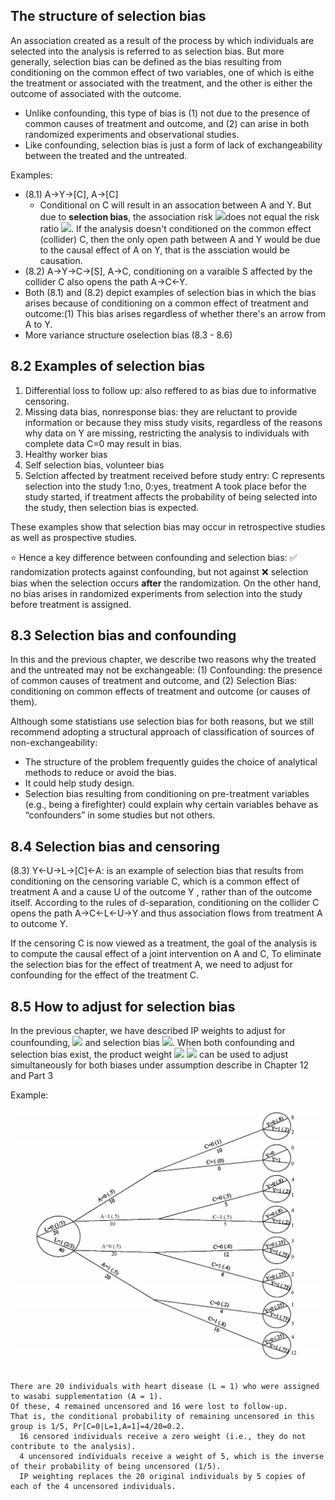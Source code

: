 ## The structure of selection bias
An association created as a result of the process by which individuals are selected into the analysis is referred to as selection bias. But more generally, selection bias can be defined as the bias resulting from conditioning on the common effect of two variables, one of which is eithe the treatment or associated with the treatment, and the other is either the outcome of associated with the outcome. 
- Unlike confounding, this type of bias is (1) not due to the presence of common causes of treatment and outcome, and (2) can arise in both randomized experiments and observational studies. 
- Like confounding, selection bias is just a form of lack of exchangeability between the treated and the untreated. 

Examples:
- (8.1) A->Y->[C], A->[C]
  - Conditional on C will result in an assocation between A and Y. But due to **selection bias**, the association risk <img src="https://render.githubusercontent.com/render/math?math=Pr[Y=1|A=1, C=0]/Pr[Y=1|A=0, C=0]">does not equal the risk ratio <img src="https://render.githubusercontent.com/render/math?math=Pr[Y^{a=1}=1]/Pr[Y^{a=0}=1]">. If the analysis doesn't conditioned on the common effect (collider) C, then the only open path between A and Y would be due to the causal effect of A on Y, that is the assciation would be causation.
- (8.2) A->Y->C->[S], A->C, conditioning on a varaible S affected by the collider C also opens the path A->C<-Y.
- Both (8.1) and (8.2) depict examples of selection bias in which the bias arises because of conditioning on a common effect of treatment and outcome:(1) This bias arises regardless of whether there's an arrow from A to Y.
- More variance structure oselection bias (8.3 - 8.6)

## 8.2 Examples of selection bias
1. Differential loss to follow up: also reffered to as bias due to informative censoring.
2. Missing data bias, nonresponse bias: they are reluctant to provide information or because they miss study visits, regardless of the reasons why data on Y are missing, restricting the analysis to individuals with complete data C=0 may result in bias.
3. Healthy worker bias
4. Self selection bias, volunteer bias
5. Selction affected by treatment received before study entry: C represents selection into the study 1:no, 0:yes, treatment A took place befor the study started, if treatment affects the probability of being selected into the study, then selection bias is expected.

These examples show that selection bias may occur in retrospective studies as well as prospective studies. 

⭐ Hence a key difference between confounding and selection bias: ✅ randomization protects against confounding, but not against ❌ selection bias when the selection occurs **after** the randomization. On the other hand, no bias arises in randomized experiments from selection into the study before treatment is assigned. 

## 8.3 Selection bias and confounding
In this and the previous chapter, we describe two reasons why the treated and the untreated may not be exchangeable: (1) Confounding: the presence of common causes of treatment and outcome, and (2) Selection Bias: conditioning on common effects of treatment and outcome (or causes of them). 

Although some statistians use selection bias for both reasons, but we still recommend adopting a structural approach of classification of sources of non-exchangeability:
- The structure of the problem frequently guides the choice of analytical methods to reduce or avoid the bias.
- It could help study design.
- Selection bias resulting from conditioning on pre-treatment variables (e.g., being a firefighter) could explain why certain variables behave as “confounders” in some studies but not others.

## 8.4 Selection bias and censoring
(8.3) Y<-U->L->[C]<-A: is an example of selection bias that results from conditioning on the censoring variable C, which is a common effect of treatment A and a cause U of the outcome Y , rather than of the outcome itself. According to the rules of d-separation, conditioning on the collider C opens the path A->C<-L<-U->Y and thus association flows from treatment A to outcome Y.

If the censoring C is now viewed as a treatment, the goal of the analysis is to compute the causal effect of a joint intervention on A and C, To eliminate the selection bias for the effect of treatment A, we need to adjust for confounding for the effect of the treatment C.

## 8.5 How to adjust for selection bias
In the previous chapter, we have described IP weights to adjust for counfounding, <img src="https://render.githubusercontent.com/render/math?math=W^A = 1/f(A/L)"> and selection bias <img src="https://render.githubusercontent.com/render/math?math=W^C = 1/Pr(C=0|A,L)">. When both confounding and selection bias exist, the product weight <img src="https://render.githubusercontent.com/render/math?math=W^A"> <img src="https://render.githubusercontent.com/render/math?math=W^C"> can be used to adjust simultaneously for both biases under assumption describe in Chapter 12 and Part 3

Example:
![image](/img/adjust_selection_bias_eg.png)
```
There are 20 individuals with heart disease (L = 1) who were assigned to wasabi supplementation (A = 1). 
Of these, 4 remained uncensored and 16 were lost to follow-up. 
That is, the conditional probability of remaining uncensored in this group is 1/5, Pr[C=0|L=1,A=1]=4/20=0.2. 
  16 censored individuals receive a zero weight (i.e., they do not contribute to the analysis).
  4 uncensored individuals receive a weight of 5, which is the inverse of their probability of being uncensored (1/5).
  IP weighting replaces the 20 original individuals by 5 copies of each of the 4 uncensored individuals.
```
